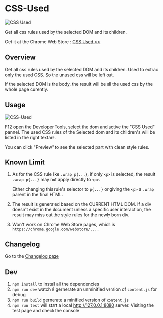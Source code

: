 # CSS-Used

![CSS Used](http://ww1.sinaimg.cn/large/4e71f332gw1et7h243kgqj203k03ka9v.jpg)

Get all css rules used by the selected DOM and its children.

Get it at the Chrome Web Store : [CSS Used >>](https://chrome.google.com/webstore/detail/css-used/cdopjfddjlonogibjahpnmjpoangjfff)

## Overview

Get all css rules used by the selected DOM and its children. Used to extrac only the used CSS. So the unused css will be left out.

If the selected DOM is the body, the result will be all the used css by the whole page curently.

## Usage

![CSS-Used](https://user-images.githubusercontent.com/5387771/47267284-41b36a80-d574-11e8-9b83-c7896d428827.jpg)

F12 open the Developer Tools, select the dom and active the "CSS Used" pannel. The used CSS rules of the Selected dom and its children's will be listed in the right textare.

You can click "Preview" to see the selected part with clean style rules.

## Known Limit

1. As for the CSS rule like `.wrap p{...}`, if only `<p>` is selected, the result `.wrap p{...}` may not apply directly to `<p>`.

    Either changing this rule's selector to `p{...}` or giving the `<p>` a `.wrap` parent in the final HTML.
1. The result is generated based on the CURRENT HTML DOM. If a div doesn't exist in the document unless a specific user interaction, the result may miss out the style rules for the newly born div.

1. Won't work on Chrome Web Store pages, which is `https://chrome.google.com/webstore/....`

## Changelog

Go to the [Changelog page](CHANGELOG.md)

## Dev

 1. `npm install` to install all the dependencies
 2. `npm run dev` watch & gernerate an unminified version of `content.js` for debug
 3. `npm run build` gernerate a minified version of `content.js`
 3. `npm run test` will start a local http://127.0.0.1:8080 server. Visiting the test page and check the console

